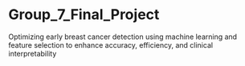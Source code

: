 # Group_7_Final_Project
Optimizing early breast cancer detection using machine learning and feature selection to enhance accuracy, efficiency, and clinical interpretability
